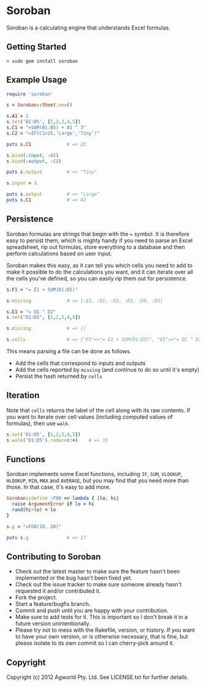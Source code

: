 Soroban
=======

Soroban is a calculating engine that understands Excel formulas.

Getting Started
---------------

```
> sudo gem install soroban
```

Example Usage
-------------

```ruby
require 'soroban'

s = Soroban::Sheet.new()

s.A1 = 2
s.set('B1:B5', [1,2,3,4,5])
s.C1 = "=SUM(B1:B5) + A1 ^ 3"
s.C2 = "=IF(C1>25,'Large','Tiny')"

puts s.C1             # => 23

s.bind(:input, :A1)
s.bind(:output, :C2)

puts s.output         # => "Tiny"

s.input = 3

puts s.output         # => "Large"
puts s.C1             # => 42
```

Persistence
-----------

Soroban formulas are strings that begin with the `=` symbol. It is therefore
easy to persist them, which is mighty handy if you need to parse an Excel
spreadsheet, rip out formulas, store everything to a database and then perform
calculations based on user input.

Soroban makes this easy, as it can tell you which cells you need to add to make
it possible to do the calculations you want, and it can iterate over all the
cells you've defined, so you can easily rip them out for persistence.

```ruby
s.F1 = "= E1 + SUM(D1:D5)"

s.missing             # => [:E1, :D1, :D2, :D3, :D4, :D5]

s.E1 = "= D1 ^ D2"
s.set("D1:D5", [1,2,3,4,5])

s.missing             # => []

s.cells               # => {"F1"=>"= E1 + SUM(D1:D5)", "E1"=>"= D1 ^ D2", "D1"=>"1", "D2"=>"2", "D3"=>"3", "D4"=>"4", "D5"=>"5"}
```

This means parsing a file can be done as follows.

* Add the cells that correspond to inputs and outputs
* Add the cells reported by `missing` (and continue to do so until it's empty)
* Persist the hash returned by `cells`

Iteration
---------

Note that `cells` returns the label of the cell along with its raw contents. If
you want to iterate over cell values (including computed values of formulas),
then use `walk`.

```ruby
s.set('D1:D5', [1,2,3,4,5])
s.walk('D1:D5').reduce(:+)    # => 15
```

Functions
---------

Soroban implements some Excel functions, including `IF`, `SUM`, `VLOOKUP`,
`HLOOKUP`, `MIN`, `MAX` and `AVERAGE`, but you may find that you need more than
those. In that case, it's easy to add more.

```ruby
Soroban::define :FOO => lambda { |lo, hi|
  raise ArgumentError if lo > hi
  rand(hi-lo) + lo
}

s.g = "=FOO(10, 20)"

puts s.g              # => 17
```

Contributing to Soroban
-----------------------
 
* Check out the latest master to make sure the feature hasn't been implemented or the bug hasn't been fixed yet.
* Check out the issue tracker to make sure someone already hasn't requested it and/or contributed it.
* Fork the project.
* Start a feature/bugfix branch.
* Commit and push until you are happy with your contribution.
* Make sure to add tests for it. This is important so I don't break it in a future version unintentionally.
* Please try not to mess with the Rakefile, version, or history. If you want to have your own version, or is otherwise necessary, that is fine, but please isolate to its own commit so I can cherry-pick around it.

Copyright
---------

Copyright (c) 2012 Agworld Pty. Ltd. See LICENSE.txt for further details.
